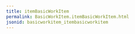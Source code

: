 ```yaml
---
title: itemBasicWorkItem
permalink: BasicWorkItem.itemBasicWorkItem.html
jsonid: basicworkitem_itembasicworkitem
---
```

